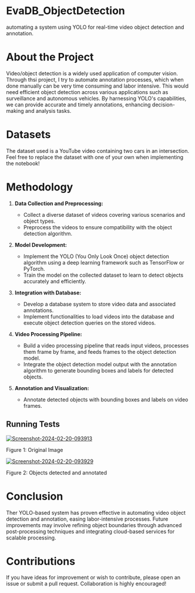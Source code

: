 # EvaDB_ObjectDetection
automating a system using YOLO for real-time video object detection and annotation.

# About the Project

Video/object detection is a widely used application of computer vision. Through thsi project, I try to automate annotation processes, which when done manually can be very time consuming and labor intensive. This would need efficient object detection across various applications such as surveillance and autonomous vehicles. By harnessing YOLO's capabilities, we can provide accurate and timely annotations, enhancing decision-making and analysis tasks.

# Datasets
The dataset used is a YouTube video containing two cars in an intersection. Feel free to replace the dataset with one of your own when implementing the notebook!

# Methodology

1.  **Data Collection and Preprocessing:**
    
    -   Collect a diverse dataset of videos covering various scenarios and object types.
    -   Preprocess the videos to ensure compatibility with the object detection algorithm.
2.  **Model Development:**
    
    -   Implement the YOLO (You Only Look Once) object detection algorithm using a deep learning framework such as TensorFlow or PyTorch.
    -   Train the model on the collected dataset to learn to detect objects accurately and efficiently.
3.  **Integration with Database:**
    
    -   Develop a database system to store video data and associated annotations.
    -   Implement functionalities to load videos into the database and execute object detection queries on the stored videos.
4.  **Video Processing Pipeline:**
    -   Build a video processing pipeline that reads input videos, processes them frame by frame, and feeds frames to the object detection model.
    -   Integrate the object detection model output with the annotation algorithm to generate bounding boxes and labels for detected objects.
5.  **Annotation and Visualization:**
    
    -   Annotate detected objects with bounding boxes and labels on video frames.

## Running Tests

<a href="https://ibb.co/tpGZkXm"><img src="https://i.ibb.co/1Ggsh6v/Screenshot-2024-02-20-093913.png" alt="Screenshot-2024-02-20-093913" border="0"></a>

Figure 1: Original Image

<a href="https://ibb.co/vX5YvWG"><img src="https://i.ibb.co/FHvVq1M/Screenshot-2024-02-20-093929.png" alt="Screenshot-2024-02-20-093929" border="0"></a>

Figure 2: Objects detected and annotated

# Conclusion
Ther YOLO-based system has proven effective in automating video object detection and annotation, easing labor-intensive processes. Future improvements may involve refining object boundaries through advanced post-processing techniques and integrating cloud-based services for scalable processing.

# Contributions
If you have ideas for improvement or wish to contribute, please open an issue or submit a pull request. Collaboration is highly encouraged!
